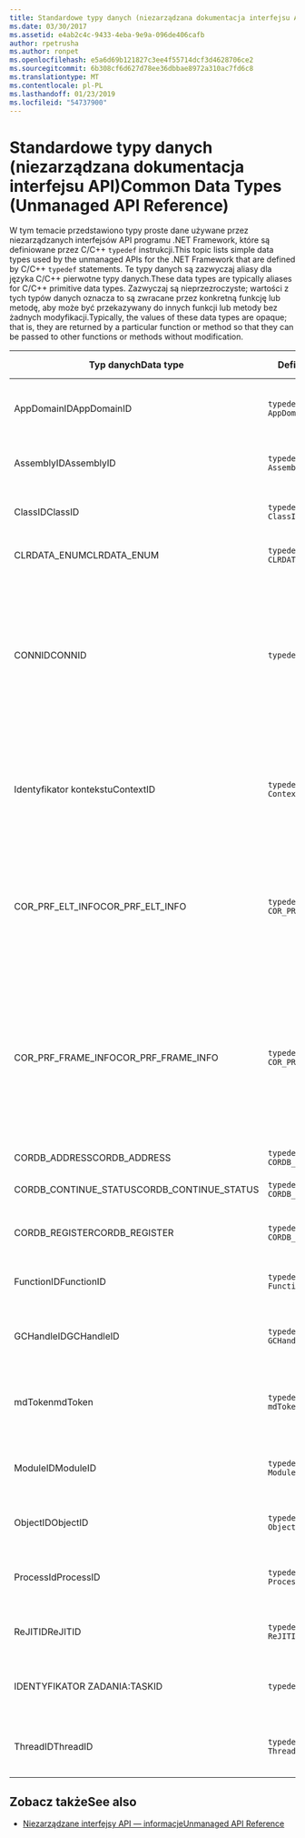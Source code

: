 ```yaml
---
title: Standardowe typy danych (niezarządzana dokumentacja interfejsu API)
ms.date: 03/30/2017
ms.assetid: e4ab2c4c-9433-4eba-9e9a-096de406cafb
author: rpetrusha
ms.author: ronpet
ms.openlocfilehash: e5a6d69b121827c3ee4f55714dcf3d4628706ce2
ms.sourcegitcommit: 6b308cf6d627d78ee36dbbae8972a310ac7fd6c8
ms.translationtype: MT
ms.contentlocale: pl-PL
ms.lasthandoff: 01/23/2019
ms.locfileid: "54737900"
---
```

# <a name="common-data-types-unmanaged-api-reference"></a><span data-ttu-id="52d12-102">Standardowe typy danych (niezarządzana dokumentacja interfejsu API)</span><span class="sxs-lookup"><span data-stu-id="52d12-102">Common Data Types (Unmanaged API Reference)</span></span>
<span data-ttu-id="52d12-103">W tym temacie przedstawiono typy proste dane używane przez niezarządzanych interfejsów API programu .NET Framework, które są definiowane przez C/C++ `typedef` instrukcji.</span><span class="sxs-lookup"><span data-stu-id="52d12-103">This topic lists simple data types used by the unmanaged APIs for the .NET Framework that are defined by C/C++ `typedef` statements.</span></span> <span data-ttu-id="52d12-104">Te typy danych są zazwyczaj aliasy dla języka C/C++ pierwotne typy danych.</span><span class="sxs-lookup"><span data-stu-id="52d12-104">These data types are typically aliases for C/C++ primitive data types.</span></span> <span data-ttu-id="52d12-105">Zazwyczaj są nieprzezroczyste; wartości z tych typów danych oznacza to są zwracane przez konkretną funkcję lub metodę, aby może być przekazywany do innych funkcji lub metody bez żadnych modyfikacji.</span><span class="sxs-lookup"><span data-stu-id="52d12-105">Typically, the values of these data types are opaque; that is, they are returned by a particular function or method so that they can be passed to other functions or methods without modification.</span></span>  
  
|<span data-ttu-id="52d12-106">Typ danych</span><span class="sxs-lookup"><span data-stu-id="52d12-106">Data type</span></span>|<span data-ttu-id="52d12-107">Definicja</span><span class="sxs-lookup"><span data-stu-id="52d12-107">Definition</span></span>|<span data-ttu-id="52d12-108">Zdefiniowane w</span><span class="sxs-lookup"><span data-stu-id="52d12-108">Defined in</span></span>|<span data-ttu-id="52d12-109">Opis</span><span class="sxs-lookup"><span data-stu-id="52d12-109">Description</span></span>|  
|---------------|----------------|----------------|-----------------|  
|<span data-ttu-id="52d12-110">AppDomainID</span><span class="sxs-lookup"><span data-stu-id="52d12-110">AppDomainID</span></span>|`typedef UINT_PTR AppDomainID;`|<span data-ttu-id="52d12-111">corprof.h</span><span class="sxs-lookup"><span data-stu-id="52d12-111">corprof.h</span></span>|<span data-ttu-id="52d12-112">Identyfikator domeny aplikacji.</span><span class="sxs-lookup"><span data-stu-id="52d12-112">The identifier of an application domain.</span></span>|  
|<span data-ttu-id="52d12-113">AssemblyID</span><span class="sxs-lookup"><span data-stu-id="52d12-113">AssemblyID</span></span>|`typedef UINT_PTR AssemblyID;`|<span data-ttu-id="52d12-114">corprof.h</span><span class="sxs-lookup"><span data-stu-id="52d12-114">corprof.h</span></span>|<span data-ttu-id="52d12-115">Identyfikator zestawu.</span><span class="sxs-lookup"><span data-stu-id="52d12-115">The identifier of an assembly.</span></span>|  
|<span data-ttu-id="52d12-116">ClassID</span><span class="sxs-lookup"><span data-stu-id="52d12-116">ClassID</span></span>|`typedef UINT_PTR ClassID;`|<span data-ttu-id="52d12-117">corprof.h</span><span class="sxs-lookup"><span data-stu-id="52d12-117">corprof.h</span></span>|<span data-ttu-id="52d12-118">Identyfikator klasy zarządzanej.</span><span class="sxs-lookup"><span data-stu-id="52d12-118">The identifier of a managed class.</span></span>|
|<span data-ttu-id="52d12-119">CLRDATA_ENUM</span><span class="sxs-lookup"><span data-stu-id="52d12-119">CLRDATA_ENUM</span></span>|`typedef ULONG64 CLRDATA_ADDRESS;`|<span data-ttu-id="52d12-120">Nie jest dostępna</span><span class="sxs-lookup"><span data-stu-id="52d12-120">Not Available</span></span>|<span data-ttu-id="52d12-121">Adres pamięci 64-bitowych.</span><span class="sxs-lookup"><span data-stu-id="52d12-121">A 64-bit memory address.</span></span>|
|<span data-ttu-id="52d12-122">CONNID</span><span class="sxs-lookup"><span data-stu-id="52d12-122">CONNID</span></span>|`typedef DWORD CONNID;`|<span data-ttu-id="52d12-123">cordebug.h, mscoree.h</span><span class="sxs-lookup"><span data-stu-id="52d12-123">cordebug.h, mscoree.h</span></span>|<span data-ttu-id="52d12-124">Identyfikator połączenia dla wątku, który jest podłączony do wystąpienia programu Microsoft SQL Server.</span><span class="sxs-lookup"><span data-stu-id="52d12-124">The connection identifier for a thread that is connected to an instance of Microsoft SQL Server.</span></span>|  
|<span data-ttu-id="52d12-125">Identyfikator kontekstu</span><span class="sxs-lookup"><span data-stu-id="52d12-125">ContextID</span></span>|`typedef UINT_PTR ContextID;`|<span data-ttu-id="52d12-126">corprof.h</span><span class="sxs-lookup"><span data-stu-id="52d12-126">corprof.h</span></span>|<span data-ttu-id="52d12-127">Identyfikator kontekstu skojarzonego z określonym wątków zarządzanych.</span><span class="sxs-lookup"><span data-stu-id="52d12-127">The identifier of the context associated with a particular managed thread.</span></span>|  
|<span data-ttu-id="52d12-128">COR_PRF_ELT_INFO</span><span class="sxs-lookup"><span data-stu-id="52d12-128">COR_PRF_ELT_INFO</span></span>|`typedef UINT_PTR COR_PRF_ELT_INFO;`|<span data-ttu-id="52d12-129">corprof.h</span><span class="sxs-lookup"><span data-stu-id="52d12-129">corprof.h</span></span>|<span data-ttu-id="52d12-130">Dojście nieprzezroczyste reprezentujący informacji na temat ramki określonego stosu.</span><span class="sxs-lookup"><span data-stu-id="52d12-130">An opaque handle that represents information about a particular stack frame.</span></span>|  
|<span data-ttu-id="52d12-131">COR_PRF_FRAME_INFO</span><span class="sxs-lookup"><span data-stu-id="52d12-131">COR_PRF_FRAME_INFO</span></span>|`typedef UINT_PTR COR_PRF_FRAME_INFO;`|<span data-ttu-id="52d12-132">corprof.h</span><span class="sxs-lookup"><span data-stu-id="52d12-132">corprof.h</span></span>|<span data-ttu-id="52d12-133">Nieprzezroczystego obsługiwać odwołujący się do ramki stosu.</span><span class="sxs-lookup"><span data-stu-id="52d12-133">An opaque handle that points to a stack frame.</span></span> <span data-ttu-id="52d12-134">Jest on prawidłowy tylko podczas wywołania zwrotnego, do którego jest przekazywany.</span><span class="sxs-lookup"><span data-stu-id="52d12-134">It is valid only during the callback to which it is passed.</span></span>|  
|<span data-ttu-id="52d12-135">CORDB_ADDRESS</span><span class="sxs-lookup"><span data-stu-id="52d12-135">CORDB_ADDRESS</span></span>|`typedef ULONG64 CORDB_ADDRESS;`|<span data-ttu-id="52d12-136">cordebug.h</span><span class="sxs-lookup"><span data-stu-id="52d12-136">cordebug.h</span></span>|<span data-ttu-id="52d12-137">Adres w pamięci.</span><span class="sxs-lookup"><span data-stu-id="52d12-137">An address in memory.</span></span>|  
|<span data-ttu-id="52d12-138">CORDB_CONTINUE_STATUS</span><span class="sxs-lookup"><span data-stu-id="52d12-138">CORDB_CONTINUE_STATUS</span></span>|`typedef DWORD CORDB_CONTINUE_STATUS;`|<span data-ttu-id="52d12-139">cordebug.h</span><span class="sxs-lookup"><span data-stu-id="52d12-139">cordebug.h</span></span>|<span data-ttu-id="52d12-140">Stan kontynuacji.</span><span class="sxs-lookup"><span data-stu-id="52d12-140">The continuation status.</span></span>|  
|<span data-ttu-id="52d12-141">CORDB_REGISTER</span><span class="sxs-lookup"><span data-stu-id="52d12-141">CORDB_REGISTER</span></span>|`typedef ULONG64 CORDB_REGISTER;`|<span data-ttu-id="52d12-142">cordebug.h</span><span class="sxs-lookup"><span data-stu-id="52d12-142">cordebug.h</span></span>|<span data-ttu-id="52d12-143">Wartość rejestru procesora CPU.</span><span class="sxs-lookup"><span data-stu-id="52d12-143">The value of a CPU register.</span></span>|
|<span data-ttu-id="52d12-144">FunctionID</span><span class="sxs-lookup"><span data-stu-id="52d12-144">FunctionID</span></span>|`typedef UINT_PTR FunctionID;`|<span data-ttu-id="52d12-145">corprof.h</span><span class="sxs-lookup"><span data-stu-id="52d12-145">corprof.h</span></span>|<span data-ttu-id="52d12-146">Identyfikator funkcji lub metody.</span><span class="sxs-lookup"><span data-stu-id="52d12-146">The identifier of a function or method.</span></span>|  
|<span data-ttu-id="52d12-147">GCHandleID</span><span class="sxs-lookup"><span data-stu-id="52d12-147">GCHandleID</span></span>|`typedef UINT_PTR GCHandleID;`|<span data-ttu-id="52d12-148">corprof.h</span><span class="sxs-lookup"><span data-stu-id="52d12-148">corprof.h</span></span>|<span data-ttu-id="52d12-149">Uchwyt kolekcji wyrzucania elementów.</span><span class="sxs-lookup"><span data-stu-id="52d12-149">A garbage collection handle.</span></span>|  
|<span data-ttu-id="52d12-150">mdToken</span><span class="sxs-lookup"><span data-stu-id="52d12-150">mdToken</span></span>|`typedef UINT32 mdToken;`|<span data-ttu-id="52d12-151">corprof.h</span><span class="sxs-lookup"><span data-stu-id="52d12-151">corprof.h</span></span>|<span data-ttu-id="52d12-152">Token metadanych (wiersz w tabeli metadanych).</span><span class="sxs-lookup"><span data-stu-id="52d12-152">A   metadata token (a row in a metadata table).</span></span>|  
|<span data-ttu-id="52d12-153">ModuleID</span><span class="sxs-lookup"><span data-stu-id="52d12-153">ModuleID</span></span>|`typedef UINT_PTR ModuleID;`|<span data-ttu-id="52d12-154">corprof.h</span><span class="sxs-lookup"><span data-stu-id="52d12-154">corprof.h</span></span>|<span data-ttu-id="52d12-155">Identyfikator modułu zestawu.</span><span class="sxs-lookup"><span data-stu-id="52d12-155">The identifier of an assembly module.</span></span>|  
|<span data-ttu-id="52d12-156">ObjectID</span><span class="sxs-lookup"><span data-stu-id="52d12-156">ObjectID</span></span>|`typedef UINT_PTR ObjectID;`|<span data-ttu-id="52d12-157">corprof.h</span><span class="sxs-lookup"><span data-stu-id="52d12-157">corprof.h</span></span>|<span data-ttu-id="52d12-158">Identyfikator obiektu.</span><span class="sxs-lookup"><span data-stu-id="52d12-158">The identifier of an object.</span></span>|  
|<span data-ttu-id="52d12-159">ProcessId</span><span class="sxs-lookup"><span data-stu-id="52d12-159">ProcessID</span></span>|`typedef UINT_PTR ProcessID;`|<span data-ttu-id="52d12-160">corprof.h</span><span class="sxs-lookup"><span data-stu-id="52d12-160">corprof.h</span></span>|<span data-ttu-id="52d12-161">Identyfikator procesu zarządzanego.</span><span class="sxs-lookup"><span data-stu-id="52d12-161">The identifier of a managed process.</span></span>|  
|<span data-ttu-id="52d12-162">ReJITID</span><span class="sxs-lookup"><span data-stu-id="52d12-162">ReJITID</span></span>|`typedef UINT_PTR ReJITID;`|<span data-ttu-id="52d12-163">corprof.h</span><span class="sxs-lookup"><span data-stu-id="52d12-163">corprof.h</span></span>|<span data-ttu-id="52d12-164">Identyfikator funkcji w trybie JIT.</span><span class="sxs-lookup"><span data-stu-id="52d12-164">The identifier of a jitted function.</span></span>|  
|<span data-ttu-id="52d12-165">IDENTYFIKATOR ZADANIA:</span><span class="sxs-lookup"><span data-stu-id="52d12-165">TASKID</span></span>|`typedef UINT64 TASKID;`|<span data-ttu-id="52d12-166">cordebug.h, mscoree.h</span><span class="sxs-lookup"><span data-stu-id="52d12-166">cordebug.h, mscoree.h</span></span>|<span data-ttu-id="52d12-167">Identyfikator [iclrtask —](../../../docs/framework/unmanaged-api/hosting/iclrtask-interface.md) wystąpienia.</span><span class="sxs-lookup"><span data-stu-id="52d12-167">The identifier of an [ICLRTask](../../../docs/framework/unmanaged-api/hosting/iclrtask-interface.md) instance.</span></span>|  
|<span data-ttu-id="52d12-168">ThreadID</span><span class="sxs-lookup"><span data-stu-id="52d12-168">ThreadID</span></span>|`typedef UINT_PTR ThreadID;`|<span data-ttu-id="52d12-169">corprof.h</span><span class="sxs-lookup"><span data-stu-id="52d12-169">corprof.h</span></span>|<span data-ttu-id="52d12-170">Identyfikator wątków zarządzanych.</span><span class="sxs-lookup"><span data-stu-id="52d12-170">The identifier of a managed thread.</span></span>|  
  
## <a name="see-also"></a><span data-ttu-id="52d12-171">Zobacz także</span><span class="sxs-lookup"><span data-stu-id="52d12-171">See also</span></span>
- [<span data-ttu-id="52d12-172">Niezarządzane interfejsy API — informacje</span><span class="sxs-lookup"><span data-stu-id="52d12-172">Unmanaged API Reference</span></span>](../../../docs/framework/unmanaged-api/index.md)
